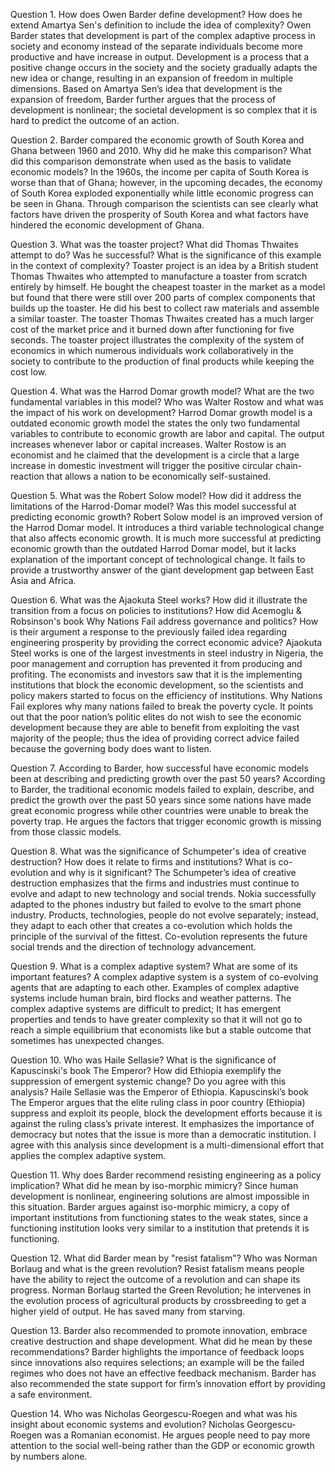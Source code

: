 Question 1.  How does Owen Barder define development? How does he extend Amartya Sen's definition to include the idea of complexity?
Owen Barder states that development is part of the complex adaptive process in society and economy instead of the separate individuals become more productive and have increase in output. Development is a process that a positive change occurs in the society and the society gradually adapts the new idea or change, resulting in an expansion of freedom in multiple dimensions.  Based on Amartya Sen’s idea that development is the expansion of freedom, Barder further argues that the process of development is nonlinear; the societal development is so complex that it is hard to predict the outcome of an action. 

Question 2. Barder compared the economic growth of South Korea and Ghana between 1960 and 2010.  Why did he make this comparison?  What did this comparison demonstrate when used as the basis to validate economic models?
In the 1960s, the income per capita of South Korea is worse than that of Ghana; however, in the upcoming decades, the economy of South Korea exploded exponentially while little economic progress can be seen in Ghana. Through comparison the scientists can see clearly what factors have driven the prosperity of South Korea and what factors have hindered the economic development of Ghana. 

Question 3.  What was the toaster project? What did Thomas Thwaites attempt to do? Was he successful? What is the significance of this example in the context of complexity?
Toaster project is an idea by a British student Thomas Thwaites who attempted to manufacture a toaster from scratch entirely by himself. He bought the cheapest toaster in the market as a model but found that there were still over 200 parts of complex components that builds up the toaster. He did his best to collect raw materials and assemble a similar toaster. The toaster Thomas Thwaites created has a much larger cost of the market price and it burned down after functioning for five seconds. The toaster project illustrates the complexity of the system of economics in which numerous individuals work collaboratively in the society to contribute to the production of final products while keeping the cost low. 

Question 4.  What was the Harrod Domar growth model? What are the two fundamental variables in this model? Who was Walter Rostow and what was the impact of his work on development?
Harrod Domar growth model is a outdated economic growth model the states the only two fundamental variables to contribute to economic growth are labor and capital. The output increases whenever labor or capital increases. Walter Rostow is an economist and he claimed that the development is a circle that a large increase in domestic investment will trigger the positive circular chain-reaction that allows a nation to be economically self-sustained. 

Question 5.  What was the Robert Solow model?  How did it address the limitations of the Harrod-Domar model? Was this model successful at predicting economic growth?
Robert Solow model is an improved version of the Harrod Domar model. It introduces a third variable technological change that also affects economic growth. It is much more successful at predicting economic growth than the outdated Harrod Domar model, but it lacks explanation of the important concept of technological change. It fails to provide a trustworthy answer of the giant development gap between East Asia and Africa. 

Question 6. What was the Ajaokuta Steel works? How did it illustrate the transition from a focus on policies to institutions?  How did Acemoglu & Robsinson's book Why Nations Fail address governance and politics?  How is their argument a response to the previously failed idea regarding engineering prosperity by providing the correct economic advice?
Ajaokuta Steel works is one of the largest investments in steel industry in Nigeria, the poor management and corruption has prevented it from producing and profiting. The economists and investors saw that it is the implementing institutions that block the economic development, so the scientists and policy makers started to focus on the efficiency of institutions. Why Nations Fail explores why many nations failed to break the poverty cycle. It points out that the poor nation’s politic elites do not wish to see the economic development because they are able to benefit from exploiting the vast majority of the people; thus the idea of providing correct advice failed because the governing body does want to listen.

Question 7.  According to Barder, how successful have economic models been at describing and predicting growth over the past 50 years?
According to Barder, the traditional economic models failed to explain, describe, and predict the growth over the past 50 years since some nations have made great economic progress while other countries were unable to break the poverty trap. He argues the factors that trigger economic growth is missing from those classic models. 

Question 8.  What was the significance of Schumpeter's idea of creative destruction? How does it relate to firms and institutions? What is co-evolution and why is it significant?
The Schumpeter’s idea of creative destruction emphasizes that the firms and industries must continue to evolve and adapt to new technology and social trends. Nokia successfully adapted to the phones industry but failed to evolve to the smart phone industry. Products, technologies, people do not evolve separately; instead, they adapt to each other that creates a co-evolution which holds the principle of the survival of the fittest. Co-evolution represents the future social trends and the direction of technology advancement. 

Question 9. What is a complex adaptive system? What are some of its important features?
A complex adaptive system is a system of co-evolving agents that are adapting to each other. Examples of complex adaptive systems include human brain, bird flocks and weather patterns. The complex adaptive systems are difficult to predict; It has emergent properties and tends to have greater complexity so that it will not go to reach a simple equilibrium that economists like but a stable outcome that sometimes has unexpected changes.

Question 10.  Who was Haile Sellasie? What is the significance of Kapuscinski's book The Emperor? How did Ethiopia exemplify the suppression of emergent systemic change? Do you agree with this analysis?
Haile Sellasie was the Emperor of Ethiopia. Kapuscinski’s book The Emperor argues that the elite ruling class in poor country (Ethiopia) suppress and exploit its people, block the development efforts because it is against the ruling class’s private interest. It emphasizes the importance of democracy but notes that the issue is more than a democratic institution. I agree with this analysis since development is a multi-dimensional effort that applies the complex adaptive system.

Question 11.  Why does Barder recommend resisting engineering as a policy implication?  What did he mean by iso-morphic mimicry?
Since human development is nonlinear, engineering solutions are almost impossible in this situation. Barder argues against iso-morphic mimicry, a copy of important institutions from functioning states to the weak states, since a functioning institution looks very similar to a institution that pretends it is functioning.

Question 12.  What did Barder mean by "resist fatalism"? Who was Norman Borlaug and what is the green revolution?
Resist fatalism means people have the ability to reject the outcome of a revolution and can shape its progress. Norman Borlaug started the Green Revolution; he intervenes in the evolution process of agricultural products by crossbreeding to get a higher yield of output. He has saved many from starving.

Question 13.  Barder also recommended to promote innovation, embrace creative destruction and shape development.  What did he mean by these recommendations?
Barder highlights the importance of feedback loops since innovations also requires selections; an example will be the failed regimes who does not have an effective feedback mechanism. Barder has also recommended the state support for firm’s innovation effort by providing a safe environment. 

Question 14. Who was Nicholas Georgescu-Roegen and what was his insight about economic systems and evolution?
Nicholas Georgescu-Roegen was a Romanian economist. He argues people need to pay more attention to the social well-being rather than the GDP or economic growth by numbers alone. 

